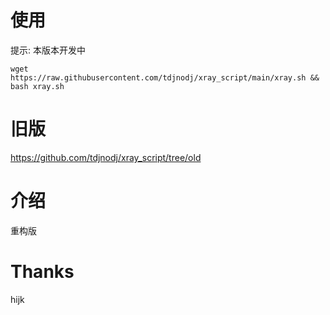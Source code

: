 # 使用
提示: 本版本开发中

```shell
wget https://raw.githubusercontent.com/tdjnodj/xray_script/main/xray.sh && bash xray.sh
```

# 旧版

https://github.com/tdjnodj/xray_script/tree/old

# 介绍

重构版

# Thanks

hijk
